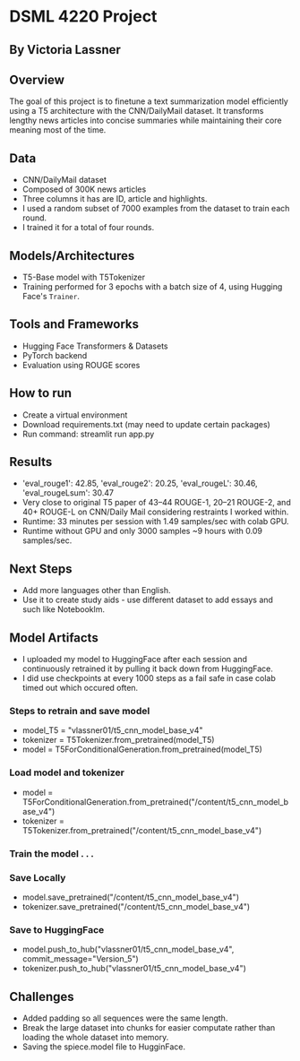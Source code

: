 # DSML 4220 Project
## By Victoria Lassner

## Overview
The goal of this project is to finetune a text summarization model efficiently using a T5 architecture with the CNN/DailyMail dataset. It transforms lengthy news articles into concise summaries while maintaining their core meaning most of the time.

## Data
- CNN/DailyMail dataset
- Composed of 300K news articles
- Three columns it has are ID, article and highlights.
- I used a random subset of 7000 examples from the dataset to train each round.
- I trained it for a total of four rounds.

## Models/Architectures
- T5-Base model with T5Tokenizer
- Training performed for 3 epochs with a batch size of 4, using Hugging Face's `Trainer`.

## Tools and Frameworks
- Hugging Face Transformers & Datasets
- PyTorch backend
- Evaluation using ROUGE scores

## How to run
- Create a virtual environment
- Download requirements.txt (may need to update certain packages)
- Run command: streamlit run app.py

## Results
- 'eval_rouge1': 42.85, 'eval_rouge2': 20.25, 'eval_rougeL': 30.46, 'eval_rougeLsum': 30.47
- Very close to original T5 paper of 43–44 ROUGE-1, 20–21 ROUGE-2, and 40+ ROUGE-L on CNN/Daily Mail considering restraints I worked within.
- Runtime: 33 minutes per session with 1.49 samples/sec with colab GPU.
- Runtime without GPU and only 3000 samples ~9 hours with 0.09 samples/sec.

## Next Steps
- Add more languages other than English.
- Use it to create study aids - use different dataset to add essays and such like Notebooklm.

## Model Artifacts
- I uploaded my model to HuggingFace after each session and continuously retrained it by pulling it back down from HuggingFace.
- I did use checkpoints at every 1000 steps as a fail safe in case colab timed out which occured often.

### Steps to retrain and save model
- model_T5 = "vlassner01/t5_cnn_model_base_v4"
- tokenizer = T5Tokenizer.from_pretrained(model_T5)
- model = T5ForConditionalGeneration.from_pretrained(model_T5)
### Load model and tokenizer
- model = T5ForConditionalGeneration.from_pretrained("/content/t5_cnn_model_base_v4")
- tokenizer = T5Tokenizer.from_pretrained("/content/t5_cnn_model_base_v4")

### Train the model . . .

### Save Locally
- model.save_pretrained("/content/t5_cnn_model_base_v4")
- tokenizer.save_pretrained("/content/t5_cnn_model_base_v4")

### Save to HuggingFace
- model.push_to_hub("vlassner01/t5_cnn_model_base_v4",  commit_message="Version_5")
- tokenizer.push_to_hub("vlassner01/t5_cnn_model_base_v4")

## Challenges
- Added padding so all sequences were the same length.
- Break the large dataset into chunks for easier computate rather than loading the whole dataset into memory.
- Saving the spiece.model file to HugginFace.
